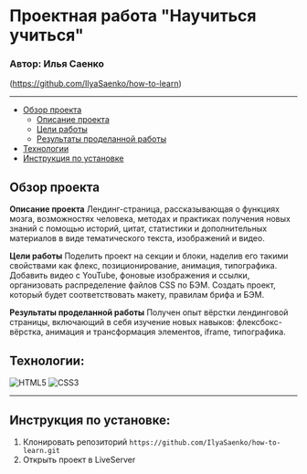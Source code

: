 # Проектная работа "Научиться учиться"
### Автор: Илья Саенко
(https://github.com/IlyaSaenko/how-to-learn)

---

- [Обзор проекта](#обзор-проекта)
  - [Описание проекта](#описание-проекта)
  - [Цели работы](#цели-работы)
  - [Результаты проделанной работы](#результаты-проделанной-работы)
- [Технологии](#технологии)
- [Инструкция по установке](#инструкция-по-установке)

## Обзор проекта

**Описание проекта** Лендинг-страница, рассказывающая о функциях мозга, возможностях человека, методах и практиках получения новых знаний с помощью историй, цитат, статистики и дополнительных материалов в виде тематического текста, изображений и видео.

**Цели работы** Поделить проект на секции и блоки, наделив его такими свойствами как флекс, позиционирование, анимация, типографика. Добавить видео с YouTube, фоновые изображения и ссылки, организовать распределение файлов CSS по БЭМ. Создать проект, который будет соответствовать макету, правилам брифа и БЭМ.

**Результаты проделанной работы** Получен опыт вёрстки лендинговой страницы, включающий в себя изучение новых навыков: флексбокс-вёрстка, анимация и трансформация элементов, iframe, типографика.

## Технологии:
![HTML5](https://img.shields.io/badge/-HTML5-090909?style=for-the-badge&logo=HTML5)
![CSS3](https://img.shields.io/badge/-CSS3-090909?style=for-the-badge&logo=CSS3)

---
## Инструкция по установке:
1. Клонировать репозиторий
`https://github.com/IlyaSaenko/how-to-learn.git`
2. Открыть проект в LiveServer
